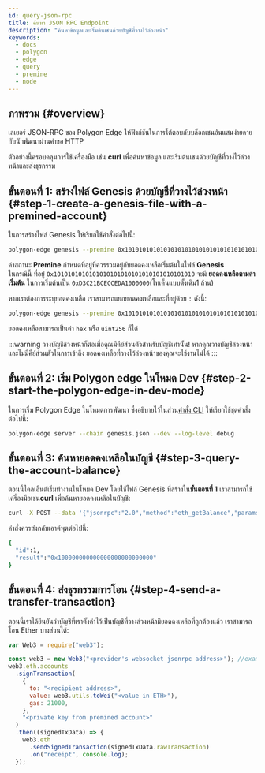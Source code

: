 ```yaml
---
id: query-json-rpc
title: ค้นหา JSON RPC Endpoint
description: "ค้นหาข้อมูลและเริ่มต้นเชนด้วยบัญชีที่วางไว้ล่วงหน้า"
keywords:
  - docs
  - polygon
  - edge
  - query
  - premine
  - node
---
```


## ภาพรวม {#overview}

เลเยอร์ JSON-RPC ของ Polygon Edge ให้ฟังก์ชันในการโต้ตอบกับบล็อกเชนอันแสนง่ายดายกับนักพัฒนาผ่านคำขอ HTTP

ตัวอย่างนี้ครอบคลุมการใช้เครื่องมือ เช่น **curl**  เพื่อค้นหาข้อมูล และเริ่มต้นเชนด้วยบัญชีที่วางไว้ล่วงหน้าและส่งธุรกรรม

## ขั้นตอนที่ 1: สร้างไฟล์ Genesis ด้วยบัญชีที่วางไว้ล่วงหน้า {#step-1-create-a-genesis-file-with-a-premined-account}

ในการสร้างไฟล์ Genesis ให้เรียกใช้คำสั่งต่อไปนี้:
````bash
polygon-edge genesis --premine 0x1010101010101010101010101010101010101010
````

ค่าสถานะ **Premine** กำหนดที่อยู่ที่ควรรวมอยู่กับยอดคงเหลือเริ่มต้นในไฟล์ **Genesis**<br />ในกรณีนี้ ที่อยู่ `0x1010101010101010101010101010101010101010` จะมี **ยอดคงเหลือตามค่าเริ่มต้น** ในการเริ่มต้นเป็น
`0xD3C21BCECCEDA1000000`(โทเค็นแบบดั้งเดิม1 ล้าน)

หากเราต้องการระบุยอดคงเหลือ เราสามารถแยกยอดคงเหลือและที่อยู่ด้วย `:` ดังนี้:
````bash
polygon-edge genesis --premine 0x1010101010101010101010101010101010101010:0x123123
````

ยอดคงเหลือสามารถเป็นค่า `hex` หรือ `uint256` ก็ได้

:::warning วางบัญชีล่วงหน้าก็ต่อเมื่อคุณมีคีย์ส่วนตัวสำหรับบัญชีเท่านั้น!
หากคุณวางบัญชีล่วงหน้าและไม่มีคีย์ส่วนตัวในการเข้าถึง ยอดคงเหลือที่วางไว้ล่วงหน้าของคุณจะใช้งานไม่ได้
:::

## ขั้นตอนที่ 2: เริ่ม Polygon edge ในโหมด Dev {#step-2-start-the-polygon-edge-in-dev-mode}

ในการเริ่ม Polygon Edge ในโหมดการพัฒนา ซึ่งอธิบายไว้ในส่วน[คำสั่ง CLI](/docs/edge/get-started/cli-commands)
ให้เรียกใช้ชุดคำสั่งต่อไปนี้:
````bash
polygon-edge server --chain genesis.json --dev --log-level debug
````

## ขั้นตอนที่ 3: ค้นหายอดคงเหลือในบัญชี {#step-3-query-the-account-balance}

ตอนนี้ไคลเอ็นต์เริ่มทำงานในโหมด Dev โดยใช้ไฟล์ Genesis ที่สร้างใน**ขั้นตอนที่ 1** เราสามารถใช้เครื่องมือเช่น**curl** เพื่อค้นหายอดคงเหลือในบัญชี:
````bash
curl -X POST --data '{"jsonrpc":"2.0","method":"eth_getBalance","params":["0x1010101010101010101010101010101010101010", "latest"],"id":1}' localhost:8545
````

คำสั่งควรส่งกลับเอาต์พุตต่อไปนี้:
````bash
{
  "id":1,
  "result":"0x100000000000000000000000000"
}
````

## ขั้นตอนที่ 4: ส่งธุรกรรมการโอน {#step-4-send-a-transfer-transaction}

ตอนนี้เราได้ยืนยันว่าบัญชีที่เราตั้งค่าไว้เป็นบัญชีที่วางล่วงหน้ามียอดคงเหลือที่ถูกต้องแล้ว เราสามารถโอน Ether บางส่วนได้:

````js
var Web3 = require("web3");

const web3 = new Web3("<provider's websocket jsonrpc address>"); //example: ws://localhost:10002/ws
web3.eth.accounts
  .signTransaction(
    {
      to: "<recipient address>",
      value: web3.utils.toWei("<value in ETH>"),
      gas: 21000,
    },
    "<private key from premined account>"
  )
  .then((signedTxData) => {
    web3.eth
      .sendSignedTransaction(signedTxData.rawTransaction)
      .on("receipt", console.log);
  });

````
